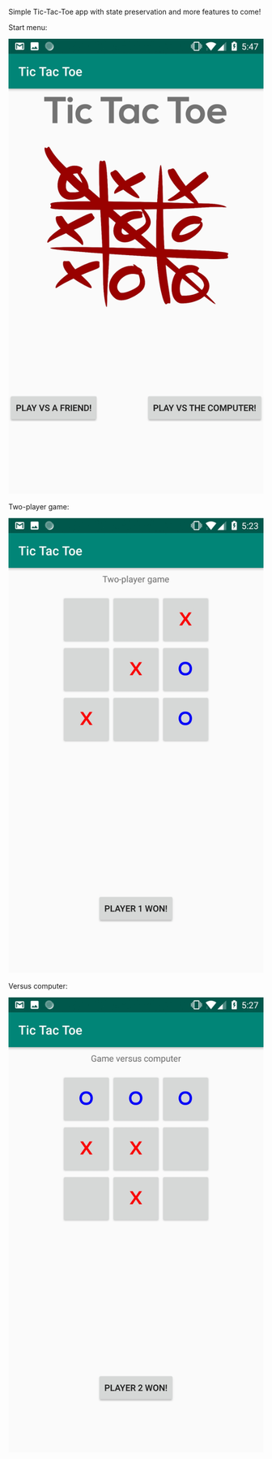 Simple Tic-Tac-Toe app with state preservation and more features to come!

Start menu:

![1](TicTacToe1.jpg)

Two-player game:

![2](TicTacToe2.jpg)

Versus computer:

![3](TicTacToe3.jpg)

